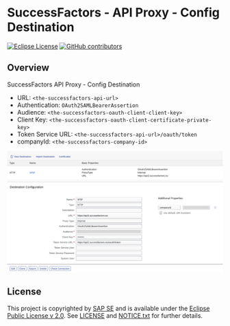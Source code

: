 # SuccessFactors - API Proxy - Config Destination

[![Eclipse License](http://img.shields.io/badge/license-Eclipse-brightgreen.svg)](LICENSE)
[![GitHub contributors](https://img.shields.io/github/contributors/dirigiblelabs/successfactors-api-proxy-config-destination.svg)](https://github.com/dirigiblelabs/successfactors-api-proxy-config-destination/graphs/contributors)

## Overview

SuccessFactors API Proxy - Config Destination

- URL: `<the-successfactors-api-url>`
- Authentication: `OAuth2SAMLBearerAssertion`
- Audience: `<the-successfactors-oauth-client-client-key>`
- Client Key: `<the-successfactors-oauth-client-certificate-private-key>`
- Token Service URL: `<the-successfactors-api-url>/oauth/token`
- companyId: `<the-successfactors-company-id>`

![destination](https://github.com/dirigiblelabs/successfactors-api-proxy-config-destination/blob/master/docs/destination.png)

## License

This project is copyrighted by [SAP SE](http://www.sap.com/) and is available under the [Eclipse Public License v 2.0](https://www.eclipse.org/legal/epl-v20.html). See [LICENSE](LICENSE) and [NOTICE.txt](NOTICE.txt) for further details.
